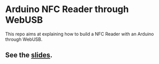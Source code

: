# Arduino NFC Reader through WebUSB

This repo aims at explaining how to build a NFC Reader with an Arduino through WebUSB.

## See the [slides](https://slides.com/gautierdarchen/webusb-arduino-nfc/fullscreen).
